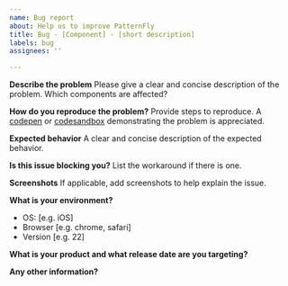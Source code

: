 ```yaml
---
name: Bug report
about: Help us to improve PatternFly
title: Bug - [Component] - [short description]
labels: bug
assignees: ''

---
```


**Describe the problem**
Please give a clear and concise description of the problem. Which components are affected?

**How do you reproduce the problem?**
Provide steps to reproduce. A [codepen](http://codepen.io) or [codesandbox](https://codesandbox.io/) demonstrating the problem is appreciated.

**Expected behavior**
A clear and concise description of the expected behavior.

**Is this issue blocking you?**
List the workaround if there is one.

**Screenshots**
If applicable, add screenshots to help explain the issue.

**What is your environment?**
 - OS: [e.g. iOS]
 - Browser [e.g. chrome, safari]
 - Version [e.g. 22]

**What is your product and what release date are you targeting?**

**Any other information?**
